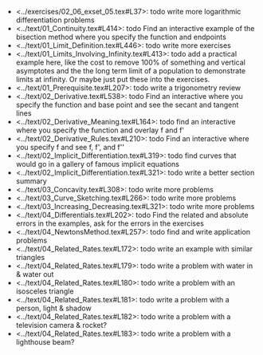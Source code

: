 * <../exercises/02_06_exset_05.tex#L37>: todo write more logarithmic differentiation problems
* <../text/01_Continuity.tex#L414>: todo Find an interactive example of the bisection method where you specify the function and endpoints
* <../text/01_Limit_Definition.tex#L446>: todo write more exercises
* <../text/01_Limits_Involving_Infinity.tex#L413>: todo add a practical example here, like the cost to remove 100% of something and vertical asymptotes and the the long term limit of a population to demonstrate limits at infinity.  Or maybe just put these into the exercises.
* <../text/01_Prerequisite.tex#L207>: todo write a trigonometry review
* <../text/02_Derivative.tex#L538>: todo Find an interactive where you specify the function and base point and see the secant and tangent lines
* <../text/02_Derivative_Meaning.tex#L164>: todo find an interactive where you specify the function and overlay f and f'
* <../text/02_Derivative_Rules.tex#L210>: todo Find an interactive where you specify f and see f, f', and f''
* <../text/02_Implicit_Differentiation.tex#L319>: todo find curves that would go in a gallery of famous implicit equations
* <../text/02_Implicit_Differentiation.tex#L321>: todo write a better section summary
* <../text/03_Concavity.tex#L308>: todo write more problems
* <../text/03_Curve_Sketching.tex#L266>: todo write more problems
* <../text/03_Increasing_Decreasing.tex#L321>: todo write more problems
* <../text/04_Differentials.tex#L202>: todo Find the related and absolute errors in the examples, ask for the errors in the exercises
* <../text/04_NewtonsMethod.tex#L257>: todo find and write application problems
* <../text/04_Related_Rates.tex#L172>: todo write an example with similar triangles
* <../text/04_Related_Rates.tex#L179>: todo write a problem with water in & water out
* <../text/04_Related_Rates.tex#L180>: todo write a problem with an isosceles triangle
* <../text/04_Related_Rates.tex#L181>: todo write a problem with a person, light & shadow
* <../text/04_Related_Rates.tex#L182>: todo write a problem with a television camera & rocket?
* <../text/04_Related_Rates.tex#L183>: todo write a problem with a lighthouse beam?
